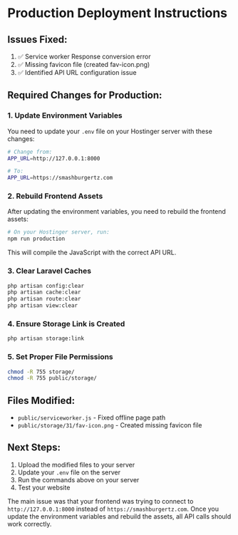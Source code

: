 # Production Deployment Instructions

## Issues Fixed:
1. ✅ Service worker Response conversion error
2. ✅ Missing favicon file (created fav-icon.png)
3. ✅ Identified API URL configuration issue

## Required Changes for Production:

### 1. Update Environment Variables
You need to update your `.env` file on your Hostinger server with these changes:

```bash
# Change from:
APP_URL=http://127.0.0.1:8000

# To:
APP_URL=https://smashburgertz.com
```

### 2. Rebuild Frontend Assets
After updating the environment variables, you need to rebuild the frontend assets:

```bash
# On your Hostinger server, run:
npm run production
```

This will compile the JavaScript with the correct API URL.

### 3. Clear Laravel Caches
```bash
php artisan config:clear
php artisan cache:clear
php artisan route:clear
php artisan view:clear
```

### 4. Ensure Storage Link is Created
```bash
php artisan storage:link
```

### 5. Set Proper File Permissions
```bash
chmod -R 755 storage/
chmod -R 755 public/storage/
```

## Files Modified:
- `public/serviceworker.js` - Fixed offline page path
- `public/storage/31/fav-icon.png` - Created missing favicon file

## Next Steps:
1. Upload the modified files to your server
2. Update your `.env` file on the server
3. Run the commands above on your server
4. Test your website

The main issue was that your frontend was trying to connect to `http://127.0.0.1:8000` instead of `https://smashburgertz.com`. Once you update the environment variables and rebuild the assets, all API calls should work correctly.
